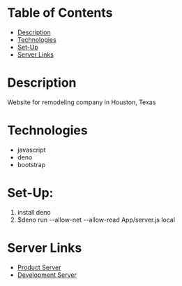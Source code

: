 # Table of Contents
* [Description](#description) 
* [Technologies](#technologies) 
* [Set-Up](#set-up) 
* [Server Links](#Server-Links) 

# Description
Website for remodeling company in Houston, Texas

# Technologies
* javascript
* deno
* bootstrap

# Set-Up:
1. install deno
2. $deno run --allow-net --allow-read App/server.js local

# Server Links
* <a href="https://prod-app-6mwmhwfa3a-uc.a.run.app/" target="_blank">Product Server</a>
* <a href="https://dev-app-6mwmhwfa3a-uc.a.run.app/" target="_blank">Development Server</a>